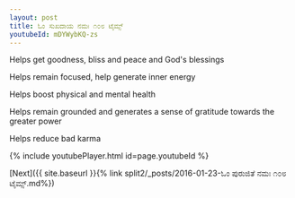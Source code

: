 ```yaml
---
layout: post
title: ಓಂ ಸುಖದಾಯ ನಮಃ ೧೦೮ ಟೈಮ್ಸ್
youtubeId: mDYWybKQ-zs
---
```

 
 
Helps get goodness, bliss and peace and God's blessings
 
Helps remain focused, help generate inner energy 
 
Helps boost physical and mental health 
 
Helps remain grounded and generates a sense of gratitude towards the greater power 
 
Helps reduce bad karma
 
 
 
 


{% include youtubePlayer.html id=page.youtubeId %}
 
[Next]({{ site.baseurl }}{% link  split2/_posts/2016-01-23-ಓಂ ಪುರುಜಿತೆ ನಮಃ ೧೦೮ ಟೈಮ್ಸ್.md%})
 
